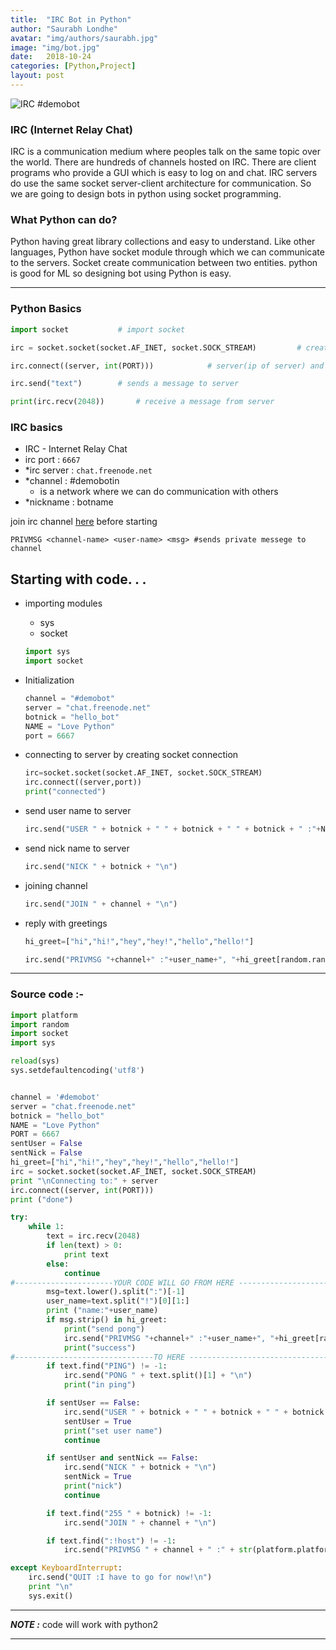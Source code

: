 ```yaml
---
title:  "IRC Bot in Python"
author: "Saurabh Londhe"
avatar: "img/authors/saurabh.jpg"
image: "img/bot.jpg"
date:   2018-10-24
categories: [Python,Project]
layout: post
---
```

![IRC #demobot](https://img.shields.io/badge/freenode-%23demobot-green.svg)
### IRC (Internet Relay Chat)
IRC is a communication medium where peoples talk on the same topic over the world. There are hundreds of channels hosted on IRC. There are client programs who provide a GUI which is easy to log on and chat. IRC servers do use the same socket server-client architecture for communication.  So we are going to design bots in python using socket programming.

### What Python can do?
Python having great library collections and easy to understand. Like other languages, Python have socket module through which we can communicate to the servers. Socket create communication between two entities. python is good for ML so designing bot using Python is easy.

---

### Python Basics

```python
import socket           # import socket

irc = socket.socket(socket.AF_INET, socket.SOCK_STREAM)         # create socket object

irc.connect((server, int(PORT)))            # server(ip of server) and port number

irc.send("text")        # sends a message to server

print(irc.recv(2048))       # receive a message from server
```


### IRC basics
-   IRC - Internet Relay Chat
-   irc port : ```6667```
-   *irc server : ```chat.freenode.net```
-   *channel : #demobotin
    -   is a network where we can do communication with others
-   *nickname : botname

join irc channel [here](https://webchat.freenode.net/?channels=%23demobot) before starting
```
PRIVMSG <channel-name> <user-name> <msg> #sends private messege to channel
```

## Starting with code. . .
-   importing modules
    -   sys
    -   socket
    ```python
    import sys
    import socket
    ```

-   Initialization
    ```python
    channel = "#demobot"
    server = "chat.freenode.net"
    botnick = "hello_bot"
    NAME = "Love Python"
    port = 6667
    ```

-   connecting to server by creating socket connection
    ```python
    irc=socket.socket(socket.AF_INET, socket.SOCK_STREAM)
    irc.connect((server,port))
    print("connected")
    ```

-   send user name to server
    ```python
    irc.send("USER " + botnick + " " + botnick + " " + botnick + " :"+NAME+"\n")
    ```

-   send nick name to server
    ```python
    irc.send("NICK " + botnick + "\n")
    ```

-   joining channel
    ```python
    irc.send("JOIN " + channel + "\n")
    ```

-   reply with greetings
    ```python
    hi_greet=["hi","hi!","hey","hey!","hello","hello!"]

    irc.send("PRIVMSG "+channel+" :"+user_name+", "+hi_greet[random.randint(0, 5)]+" \n")
    ```

---
### Source code :-
```python
import platform
import random
import socket
import sys

reload(sys)
sys.setdefaultencoding('utf8')


channel = '#demobot'
server = "chat.freenode.net"
botnick = "hello_bot"
NAME = "Love Python"
PORT = 6667
sentUser = False
sentNick = False
hi_greet=["hi","hi!","hey","hey!","hello","hello!"]
irc = socket.socket(socket.AF_INET, socket.SOCK_STREAM)
print "\nConnecting to:" + server
irc.connect((server, int(PORT)))
print ("done")

try:
    while 1:
        text = irc.recv(2048)
        if len(text) > 0:
            print text
        else:
            continue
#----------------------YOUR CODE WILL GO FROM HERE -----------------------
        msg=text.lower().split(":")[-1]
        user_name=text.split("!")[0][1:]
        print ("name:"+user_name)
        if msg.strip() in hi_greet:
            print("send pong")
            irc.send("PRIVMSG "+channel+" :"+user_name+", "+hi_greet[random.randint(0, 5)]+" \n")
            print("success")
#-------------------------------TO HERE ----------------------------------
        if text.find("PING") != -1:
            irc.send("PONG " + text.split()[1] + "\n")
            print("in ping")

        if sentUser == False:
            irc.send("USER " + botnick + " " + botnick + " " + botnick + " :"+NAME+"\n")
            sentUser = True
            print("set user name")
            continue

        if sentUser and sentNick == False:
            irc.send("NICK " + botnick + "\n")
            sentNick = True
            print("nick")
            continue

        if text.find("255 " + botnick) != -1:
            irc.send("JOIN " + channel + "\n")

        if text.find(":!host") != -1:
            irc.send("PRIVMSG " + channel + " :" + str(platform.platform()) + "\n")

except KeyboardInterrupt:
    irc.send("QUIT :I have to go for now!\n")
    print "\n"
    sys.exit()
```

---
***NOTE :***
code will work with python2

---

